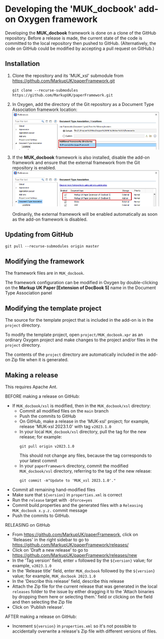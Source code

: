 # Developing the 'MUK_docbook' add-on Oxygen framework

Developing the **MUK_docbook** framework is done on a clone of the GitHub repository. Before a release is made, the current state of the code is committed to the local repository then pushed to GitHub. (Alternatively, the code on GitHub could be modified by accepting a pull request on GitHub.)

## Installation

1. Clone the repository and its 'MUK_xsl' submodule from https://github.com/MarkupUK/paperFramework.git
   ```
   git clone --recurse-submodules  https://github.com/MarkupUK/paperFramework.git
   ```
1. In Oxygen, add the directory of the Git repository as a Document Type Association framework location:
   ![](oxygen-locations.png)
1. If the **MUK_docbook** framework is also installed, disable the add-on framework and ensure that the external framework from the Git repository is enabled.
   ![](oxygen-associations.png)
   
   Ordinarily, the external framework will be enabled automatically as soon as the add-on framework is disabled.

## Updating from GitHub

```
git pull --recurse-submodules origin master
```

## Modifying the framework

The framework files are in `MUK_docbook`.

The framework configuration can be modified in Oxygen by double-clicking on the **Markup UK Paper [Extension of DocBook 5]** name in the Document Type Association panel

## Modifying the template project

The source for the template project that is included in the add-on is in the `project` directory.

To modify the template project, open `project/MUK_docbook.xpr` as an ordinary Oxygen project and make changes to the project and/or files in the `project` directory.

The contents of the `project` directory are automatically included in the add-on Zip file when it is generated.

## Making a release

This requires Apache Ant.

BEFORE making a release on GitHub:
 - If `MUK_docbook/xsl` is modified, then in the `MUK_docbook/xsl` directory:
   - Commit all modified files on the `main` branch
   - Push the commits to GitHub
   - On GitHub, make a release in the 'MUK-xsl' project; for example, release 'MUK-xsl 2023.1.0' with tag `v2023.1.0`
   - In your local `MUK_docbook/xsl` directory, pull the tag for the new release; for example:
     ```
	 git pull origin v2023.1.0
	 ```
	 This should not change any files, because the tag corresponds to your latest commit
   - In your `paperFramework` directory, commit the modified `MUK_docbook/xsl` directory, referring to the tag of the new release:
     ```
	 git commit -m"Update to 'MUK_xsl 2023.1.0'."
	 ```
 - Commit all remaining hand-modified files
 - Make sure that `${version}` in `properties.xml` is correct
 - Run the `release` target with `-Dforce=yes`
 - Commit build.properties and the generated files with a `Releasing MUK_docbook x.y.z.` commit message
 - Push the commits to GitHub.

RELEASING on GitHub
 - From https://github.com/MarkupUK/paperFramework, click on 'Releases' in the right sidebar to go to https://github.com/MarkupUK/paperFramework/releases/
 - Click on 'Draft a new release' to go to https://github.com/MarkupUK/paperFramework/releases/new
 - In the 'Tag version' field, enter `v` followed by the `${version}` value; for example, `v2023.1.0`
 - In the 'Release title' field, enter `MUK_docbook` followed by the `${version}` value; for example, `MUK_docbook 2023.1.0`
 - In the 'Describe this release' field, describe this release
 - Attach the Zip file for the current release that was generated in the local `releases` folder to the issue by either dragging it to the 'Attach binaries by dropping them here or selecting them.' field or clicking on the field and then selecting the Zip file
 - Click on 'Publish release'.

AFTER making a release on GitHub:
 - Increment `${version}` in `properties.xml` so it's not possible to accidentally overwrite a release's Zip file with different versions of files.
